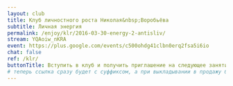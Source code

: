 ```yaml
---
layout: club
title: Клуб личностного роста Николая&nbsp;Воробьёва
subtitle: Личная энергия
permalink: /enjoy/klr/2016-03-30-energy-2-antisliv/
stream: YQAoiw_nKRA
event: https://plus.google.com/events/c500ohdg41clbn0erq2fsa5i6io
chat: false
ref: /klr/
buttonTitle: Вступить в клуб и получить приглашение на следующее занятие
# теперь ссылка сразу будет с суффиксом, а при выкладывании в продажу будем добавлять ещё и пару секретных букв в конце
---
```

